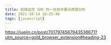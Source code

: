 ```yaml
---
title: 前端监控 SDK 的一些技术要点原理分析
date: 2021-10-14 16:25:46
tags: [javascript]
---
```


https://juejin.cn/post/7017974567943536671?utm_source=gold_browser_extension#heading-23